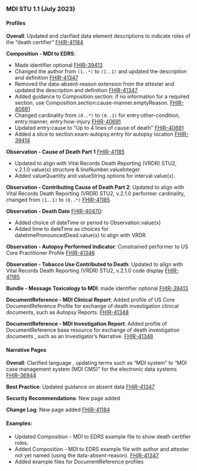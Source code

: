 ### MDI STU 1.1 (July 2023)

#### Profiles
**Overall**: Updated and clarified data element descriptions to indicate roles of the “death certifier” [FHIR-41184](https://jira.hl7.org/browse/FHIR-41184)

**Composition - MDI to EDRS**:
* Made identifier optional [FHIR-39413](https://jira.hl7.org/browse/FHIR-39413)
* Changed the author from `(1..*)` to `(1..1)` and updated the description and definition [FHIR-41347](https://jira.hl7.org/browse/FHIR-41347)
* Removed the data-absent-reason extension from the attester and updated the description and definition [FHIR-41347](https://jira.hl7.org/browse/FHIR-41347)
* Added guidance to Composition.section: if no information for a required section, use Composition.section:cause-manner.emptyReason. [FHIR-40691](https://jira.hl7.org/browse/FHIR-40691)
* Changed cardinality from `(0..*)` to `(0..1)` for entry:other-condition, entry:manner, entry:how-injury [FHIR-40691](https://jira.hl7.org/browse/FHIR-40691)
* Updated entry:cause to "Up to 4 lines of cause of death" [FHIR-40691](https://jira.hl7.org/browse/FHIR-40691)
* Added a slice to section:exam-autopsy.entry for autopsy location [FHIR-39414](https://jira.hl7.org/browse/FHIR-39414)

**Observation - Cause of Death Part 1** [FHIR-41185](https://jira.hl7.org/browse/FHIR-41185)
* Updated to align with Vital Records Death Reporting (VRDR) STU2, v.2.1.0 value(x) structure & lineNumber.valueInteger
* Added valueQuantity and valueString options for interval.value(x).

**Observation - Contributing Cause of Death Part 2**: Updated to align with Vital Records Death Reporting (VRDR) STU2, v.2.1.0 performer cardinality, changed from `(1..1)` to `(0..*)` [FHIR-41185](https://jira.hl7.org/browse/FHIR-41185)

**Observation - Death Date** [FHIR-40470](https://jira.hl7.org/browse/FHIR-40470):
* Added choice of dateTime or period to Observation.value(x)
* Added time to dateTime as choices for datetimePronouncedDead.value(x) to align with VRDR

**Observation - Autopsy Performed Indicator**: Constrained performer to US Core Practitioner Profile [FHIR-41346](https://jira.hl7.org/browse/FHIR-41346)

**Observation - Tobacco Use Contributed to Death**: Updated to align with Vital Records Death Reporting (VRDR) STU2, v.2.1.0 code display [FHIR-41185](https://jira.hl7.org/browse/FHIR-41185)

**Bundle - Message Toxicology to MDI**: made identifier optional [FHIR-39413](https://jira.hl7.org/browse/FHIR-39413)

**DocumentReference - MDI Clinical Report**: Added profile of US Core DocumentReference Profile for exchange of death investigation clinical documents, such as Autopsy Reports. [FHIR-41348](https://jira.hl7.org/browse/FHIR-41348)

**DocumentReference - MDI Investigation Report**: Added profile of DocumentReference base resource for exchange of death investigation documents , such as an Investigator’s Narrative. [FHIR-41348](https://jira.hl7.org/browse/FHIR-41348)

#### Narrative Pages
**Overall**: Clarified language , updating terms such as “MDI system” to “MDI case management system (MDI CMS)” for the electronic data systems [FHIR-36944](https://jira.hl7.org/browse/FHIR-36944)

**Best Practice**: Updated guidance on absent data [FHIR-41347](https://jira.hl7.org/browse/FHIR-41347)

**Security Recommendations**: New page added

**Change Log**: New page added [FHIR-41184](https://jira.hl7.org/browse/FHIR-41184)

#### Examples: 
* Updated Composition - MDI to EDRS example file to show death certifier roles.
* Added Composition - MDI to EDRS example file with author and attester not yet named (using the data-absent-reason). [FHIR-41347](https://jira.hl7.org/browse/FHIR-41347)
* Added example files for DocumentReference profiles